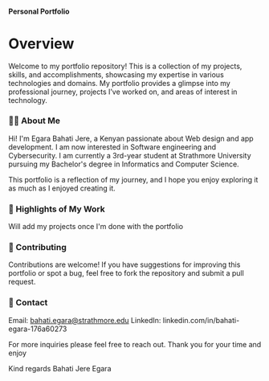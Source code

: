 #### Personal Portfolio
# Overview

Welcome to my portfolio repository! This is a collection of my projects, skills, and accomplishments, showcasing my expertise in various technologies and domains. My portfolio provides a glimpse into my professional journey, projects I’ve worked on, and areas of interest in technology.


### 🧑‍💻 About Me

Hi! I'm Egara Bahati Jere, a Kenyan passionate about Web design and app development. I am now interested in Software engineering and Cybersecurity.
I am currently a 3rd-year student at Strathmore University pursuing my Bachelor's degree in Informatics and Computer Science.

This portfolio is a reflection of my journey, and I hope you enjoy exploring it as much as I enjoyed creating it.

### 🌟 Highlights of My Work
Will add my projects once I'm done with the portfolio



### 🤝 Contributing
Contributions are welcome! If you have suggestions for improving this portfolio or spot a bug, feel free to fork the repository and submit a pull request.

### 📧 Contact
Email: bahati.egara@strathmore.edu
LinkedIn: linkedin.com/in/bahati-egara-176a60273

For more inquiries please feel free to reach out.
Thank you for your time and enjoy

Kind regards
Bahati Jere Egara
